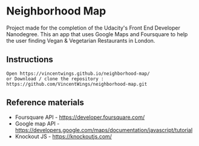 # Neighborhood Map
Project made for the completion of the Udacity's Front End Developer Nanodegree.
This an app that uses Google Maps and Foursquare to help the user finding Vegan & Vegetarian Restaurants in London.

## Instructions
```
Open https://vincentwings.github.io/neighborhood-map/
or Download / clone the repository :
https://github.com/VincentWings/neighborhood-map.git
```

## Reference materials
* Foursquare API - https://developer.foursquare.com/
* Google map API - https://developers.google.com/maps/documentation/javascript/tutorial
* Knockout JS - https://knockoutjs.com/


